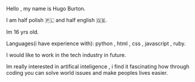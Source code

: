 Hello , my name is Hugo Burton.

I am half polish 🇵🇱 and half english 🇬🇧.

Im 16 yrs old.

Languages(i have experience with): python , html , css , javascript , ruby.

I would like to work in the tech industry in future.

Im really interested in artifical inteligence , i find it fascinating how through coding you can solve world issues and make peoples lives easier.

